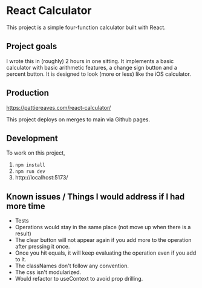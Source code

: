 # React Calculator

This project is a simple four-function calculator built with React.

## Project goals

I wrote this in (roughly) 2 hours in one sitting. It implements a basic calculator with basic arithmetic features, a change sign button and a percent button. It is designed to look (more or less) like the iOS calculator.

## Production

https://pattiereaves.com/react-calculator/

This project deploys on merges to main via Github pages.

## Development

To work on this project,

1. `npm install`
1. `npm run dev`
1. http://localhost:5173/

## Known issues / Things I would address if I had more time

- Tests
- Operations would stay in the same place (not move up when there is a result)
- The clear button will not appear again if you add more to the operation after pressing it once.
- Once you hit equals, it will keep evaluating the operation even if you add to it.
- The classNames don't follow any convention.
- The css isn't modularized.
- Would refactor to useContext to avoid prop drilling.
